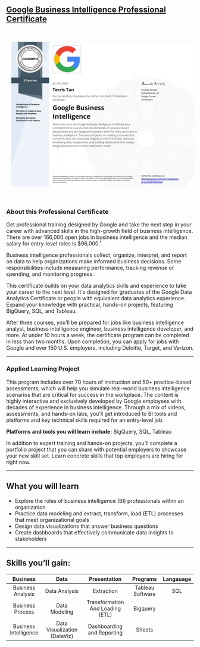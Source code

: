 ## [Google Business Intelligence Professional Certificate](https://www.coursera.org/professional-certificates/google-business-intelligence)

<br>

![img](Specialization_Certificate.jpg)

<br>

### About this Professional Certificate

Get professional training designed by Google and take the next step in your career with advanced skills in the high-growth field of business intelligence. There are over 166,000 open jobs in business intelligence and the median salary for entry-level roles is $96,000.¹

Business intelligence professionals collect, organize, interpret, and report on data to help organizations make informed business decisions. Some responsibilities include measuring performance, tracking revenue or spending, and monitoring progress.

This certificate builds on your data analytics skills and experience to take your career to the next level. It's designed for graduates of the Google Data Analytics Certificate or people with equivalent data analytics experience. Expand your knowledge with practical, hands-on projects, featuring BigQuery, SQL, and Tableau.

After three courses, you’ll be prepared for jobs like business intelligence analyst, business intelligence engineer, business intelligence developer, and more. At under 10 hours a week, the certificate program can be completed in less than two months. Upon completion, you can apply for jobs with Google and over 150 U.S. employers, including Deloitte, Target, and Verizon.

---

### Applied Learning Project

This program includes over 70 hours of instruction and 50+ practice-based assessments, which will help you simulate real-world business intelligence scenarios that are critical for success in the workplace. The content is highly interactive and exclusively developed by Google employees with decades of experience in business intelligence. Through a mix of videos, assessments, and hands-on labs, you’ll get introduced to BI tools and platforms and key technical skills required for an entry-level job.

**Platforms and tools you will learn include:** BigQuery, SQL, Tableau

In addition to expert training and hands-on projects, you'll complete a portfolio project that you can share with potential employers to showcase your new skill set. Learn concrete skills that top employers are hiring for right now.

---

## What you will learn

- Explore the roles of business intelligence (BI) professionals within an organization
- Practice data modeling and extract, transform, load (ETL) processes that meet organizational goals
- Design data visualizations that answer business questions
- Create dashboards that effectively communicate data insights to stakeholders

---

## Skills you’ll gain:

|       Business        |             Data             |           Presentation           |     Programs     | Langauage |
| :-------------------: | :--------------------------: | :------------------------------: | :--------------: | :-------: |
|   Business Analysis   |        Data Analysis         |            Extraction            | Tableau Software |    SQL    |
|   Business Process    |        Data Modeling         | Transformation And Loading (ETL) |     Bigquery     |           |
| Business Intelligence | Data Visualization (DataViz) |    Dashboarding and Reporting    |      Sheets      |           |
